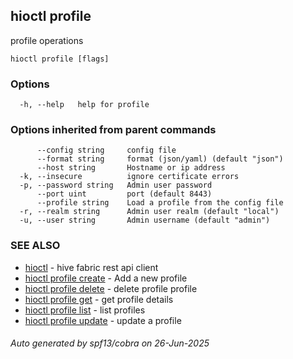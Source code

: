 ## hioctl profile

profile operations

```
hioctl profile [flags]
```

### Options

```
  -h, --help   help for profile
```

### Options inherited from parent commands

```
      --config string     config file
      --format string     format (json/yaml) (default "json")
      --host string       Hostname or ip address
  -k, --insecure          ignore certificate errors
  -p, --password string   Admin user password
      --port uint         port (default 8443)
      --profile string    Load a profile from the config file
  -r, --realm string      Admin user realm (default "local")
  -u, --user string       Admin username (default "admin")
```

### SEE ALSO

* [hioctl](hioctl.md)	 - hive fabric rest api client
* [hioctl profile create](hioctl_profile_create.md)	 - Add a new profile
* [hioctl profile delete](hioctl_profile_delete.md)	 - delete profile profile
* [hioctl profile get](hioctl_profile_get.md)	 - get profile details
* [hioctl profile list](hioctl_profile_list.md)	 - list profiles
* [hioctl profile update](hioctl_profile_update.md)	 - update a profile

###### Auto generated by spf13/cobra on 26-Jun-2025
